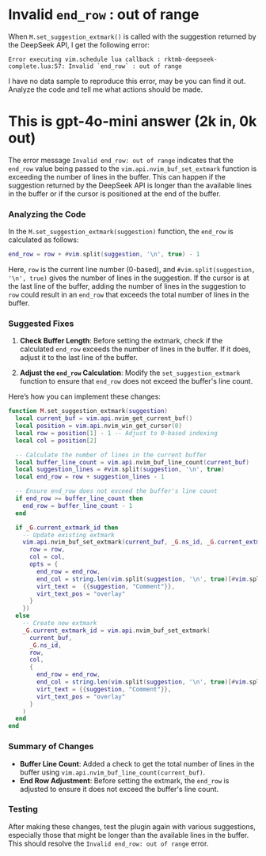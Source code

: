 # Invalid `end_row` : out of range

When `M.set_suggestion_extmark()` is called with the suggestion returned by the DeepSeek API, I get the following error:

```
Error executing vim.schedule lua callback : rktmb-deepseek-complete.lua:57: Invalid `end_row` : out of range
```

I have no data sample to reproduce this error, may be you can find it out.
Analyze the code and tell me what actions should be made.




# This is gpt-4o-mini answer (2k in, 0k out)

The error message `Invalid end_row: out of range` indicates that the `end_row` value being passed to the `vim.api.nvim_buf_set_extmark` function is exceeding the number of lines in the buffer. This can happen if the suggestion returned by the DeepSeek API is longer than the available lines in the buffer or if the cursor is positioned at the end of the buffer.

### Analyzing the Code

In the `M.set_suggestion_extmark(suggestion)` function, the `end_row` is calculated as follows:

```lua
end_row = row + #vim.split(suggestion, '\n', true) - 1
```

Here, `row` is the current line number (0-based), and `#vim.split(suggestion, '\n', true)` gives the number of lines in the suggestion. If the cursor is at the last line of the buffer, adding the number of lines in the suggestion to `row` could result in an `end_row` that exceeds the total number of lines in the buffer.

### Suggested Fixes

1. **Check Buffer Length**: Before setting the extmark, check if the calculated `end_row` exceeds the number of lines in the buffer. If it does, adjust it to the last line of the buffer.

2. **Adjust the `end_row` Calculation**: Modify the `set_suggestion_extmark` function to ensure that `end_row` does not exceed the buffer's line count.

Here’s how you can implement these changes:

```lua
function M.set_suggestion_extmark(suggestion)
  local current_buf = vim.api.nvim_get_current_buf()
  local position = vim.api.nvim_win_get_cursor(0)
  local row = position[1] - 1 -- Adjust to 0-based indexing
  local col = position[2]

  -- Calculate the number of lines in the current buffer
  local buffer_line_count = vim.api.nvim_buf_line_count(current_buf)
  local suggestion_lines = #vim.split(suggestion, '\n', true)
  local end_row = row + suggestion_lines - 1

  -- Ensure end_row does not exceed the buffer's line count
  if end_row >= buffer_line_count then
    end_row = buffer_line_count - 1
  end

  if _G.current_extmark_id then
    -- Update existing extmark
    vim.api.nvim_buf_set_extmark(current_buf, _G.ns_id, _G.current_extmark_id, {
      row = row,
      col = col,
      opts = {
        end_row = end_row,
        end_col = string.len(vim.split(suggestion, '\n', true)[#vim.split(suggestion, '\n', true)]),
        virt_text =  {{suggestion, "Comment"}},
        virt_text_pos = "overlay"
      }
    })
  else
    -- Create new extmark
    _G.current_extmark_id = vim.api.nvim_buf_set_extmark(
      current_buf, 
      _G.ns_id, 
      row, 
      col, 
      {
        end_row = end_row,
        end_col = string.len(vim.split(suggestion, '\n', true)[#vim.split(suggestion, '\n', true)]),
        virt_text = {{suggestion, "Comment"}},
        virt_text_pos = "overlay"
      }
    )
  end
end
```

### Summary of Changes

- **Buffer Line Count**: Added a check to get the total number of lines in the buffer using `vim.api.nvim_buf_line_count(current_buf)`.
- **End Row Adjustment**: Before setting the extmark, the `end_row` is adjusted to ensure it does not exceed the buffer's line count.

### Testing

After making these changes, test the plugin again with various suggestions, especially those that might be longer than the available lines in the buffer. This should resolve the `Invalid end_row: out of range` error.

